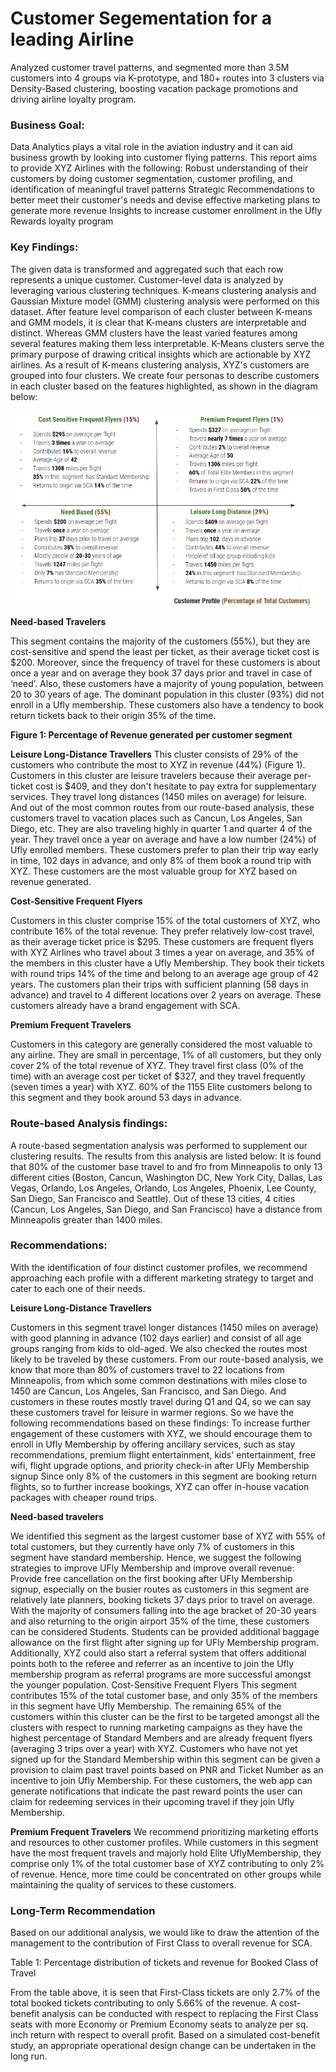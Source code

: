# Customer Segementation for a leading Airline
Analyzed customer travel patterns, and segmented more than 3.5M customers into 4 groups via K-prototype, and 180+ routes into 3 clusters via Density-Based clustering, boosting vacation package promotions and driving airline loyalty program.

### Business Goal:
Data Analytics plays a vital role in the aviation industry and it can aid business growth by looking into customer flying patterns. This report aims to provide XYZ Airlines with the following:
Robust understanding of their customers by doing customer segmentation, customer profiling, and identification of meaningful travel patterns
Strategic Recommendations to better meet their customer's needs and devise effective marketing plans to generate more revenue
Insights to increase customer enrollment in the Ufly Rewards loyalty program

### Key Findings:
The given data is transformed and aggregated such that each row represents a unique customer. Customer-level data is analyzed by leveraging various clustering techniques. K-means clustering analysis and Gaussian Mixture model (GMM) clustering analysis were performed on this dataset. After feature level comparison of each cluster between K-means and GMM models, it is clear that K-means clusters are interpretable and distinct. Whereas GMM clusters have the least varied features among several features making them less interpretable. K-Means clusters serve the primary purpose of drawing critical insights which are actionable by XYZ airlines. As a result of K-means clustering analysis, XYZ's customers are grouped into four clusters. We create four personas to describe customers in each cluster based on the features highlighted, as shown in the diagram below: 


<img src="/images/clusters.png" alt="Alt text" title="Customer Clusters">                                                                                                                                                                                    
                                                                                                     
**Need-based Travelers**

This segment contains the majority of the customers (55%), but they are cost-sensitive and spend the least per ticket, as their average ticket cost is $200. Moreover, since the frequency of travel for these customers is about once a year and on average they book 37 days prior and travel in case of ‘need’. Also, these customers have a majority of young population, between 20 to 30 years of age. The dominant population in this cluster (93%) did not enroll in a Ufly membership. These customers also have a tendency to book return tickets back to their origin 35% of the time.




**Figure 1: Percentage of Revenue generated per customer segment**

**Leisure Long-Distance Travellers**
This cluster consists of 29% of the customers who contribute the most to XYZ in revenue (44%) (Figure 1). Customers in this cluster are leisure travelers because their average per-ticket cost is $409, and they don't hesitate to pay extra for supplementary services. They travel long distances (1450 miles on average) for leisure. And out of the most common routes from our route-based analysis, these customers travel to vacation places such as Cancun, Los Angeles, San Diego, etc. They are also traveling highly in quarter 1 and quarter 4 of the year. They travel once a year on average and have a low number (24%) of Ufly enrolled members. These customers prefer to plan their trip way early in time, 102 days in advance, and only 8% of them book a round trip with XYZ. These customers are the most valuable group for XYZ based on revenue generated.

**Cost-Sensitive Frequent Flyers**

Customers in this cluster comprise 15% of the total customers of XYZ, who contribute 16% of the total revenue. They prefer relatively low-cost travel, as their average ticket price is $295. These customers are frequent flyers with XYZ Airlines who travel about 3 times a year on average, and 35% of the members in this cluster have a Ufly Membership. They book their tickets with round trips 14% of the time and belong to an average age group of 42 years. The customers plan their trips with sufficient planning (58 days in advance) and travel to 4 different locations over 2 years on average. These customers already have a brand engagement with SCA.

**Premium Frequent Travelers**

Customers in this category are generally considered the most valuable to any airline. They are small in percentage, 1% of all customers, but they only cover 2% of the total revenue of XYZ. They travel first class (0% of the time) with an average cost per ticket of $327, and they travel frequently (seven times a year) with XYZ. 60% of the 1155 Elite customers belong to this segment and they book around 53 days in advance.

### Route-based Analysis findings:
A route-based segmentation analysis was performed to supplement our clustering results. The results from this analysis are listed below:
It is found that 80% of the customer base travel to and fro from Minneapolis to only 13 different cities (Boston, Cancun, Washington DC, New York City, Dallas, Las Vegas, Orlando, Los Angeles, Orlando, Los Angeles, Phoenix, Lee County, San Diego, San Francisco and Seattle). 
Out of these 13 cities, 4 cities (Cancun, Los Angeles, San Diego, and San Francisco) have a distance from Minneapolis greater than 1400 miles.

### Recommendations:
With the identification of four distinct customer profiles, we recommend approaching each profile with a different marketing strategy to target and cater to each one of their needs.

**Leisure Long-Distance Travellers**

Customers in this segment travel longer distances (1450 miles on average) with good planning in advance (102 days earlier) and consist of all age groups ranging from kids to old-aged. We also checked the routes most likely to be traveled by these customers. From our route-based analysis, we know that more than 80% of customers travel to 22 locations from Minneapolis, from which some common destinations with miles close to 1450 are Cancun, Los Angeles, San Francisco, and San Diego. And customers in these routes mostly travel during Q1 and Q4, so we can say these customers travel for leisure in warmer regions. So we have the following recommendations based on these findings:
To increase further engagement of these customers with XYZ, we should encourage them to enroll in Ufly Membership by offering ancillary services, such as stay recommendations, premium flight entertainment, kids' entertainment, free wifi, flight upgrade options, and priority check-in after UFly Membership signup
Since only 8% of the customers in this segment are booking return flights, so to further increase bookings, XYZ can offer in-house vacation packages with cheaper round trips. 

**Need-based travelers**

We identified this segment as the largest customer base of XYZ with 55% of total customers, but they currently have only 7% of customers in this segment have standard membership. Hence, we suggest the following strategies to improve UFly Membership and improve overall revenue:
Provide free cancellation on the first booking after UFly Membership signup,  especially on the busier routes as customers in this segment are relatively late planners, booking tickets 37 days prior to travel on average.
With the majority of consumers falling into the age bracket of 20-30 years and also returning to the origin airport 35% of the time, these customers can be considered Students. Students can be provided additional baggage allowance on the first flight after signing up for UFly Membership program.
Additionally, XYZ could also start a referral system that offers additional points both to the referee and referrer as an incentive to join the Ufly membership program as referral programs are more successful amongst the younger population.
Cost-Sensitive Frequent Flyers
This segment contributes 15% of the total customer base, and only 35% of the members in this segment have Ufly Membership. The remaining 65% of the customers within this cluster can be the first to be targeted amongst all the clusters with respect to running marketing campaigns as they have the highest percentage of Standard Members and are already frequent flyers (averaging 3 trips over a year) with XYZ.
Customers who have not yet signed up for the Standard Membership within this segment can be given a provision to claim past travel points based on PNR and Ticket Number as an incentive to join Ufly Membership.
For these customers, the web app can generate notifications that indicate the past reward points the user can claim for redeeming services in their upcoming travel if they join Ufly Membership.

**Premium Frequent Travelers**
We recommend prioritizing marketing efforts and resources to other customer profiles. While customers in this segment have the most frequent travels and majorly hold Elite UflyMembership, they comprise only 1% of the total customer base of XYZ contributing to only 2% of revenue. Hence, more time could be concentrated on other groups while maintaining the quality of services to these customers.

### Long-Term Recommendation

Based on our additional analysis, we would like to draw the attention of the management to the contribution of First Class to overall revenue for SCA.

Table 1: Percentage distribution of tickets and revenue for Booked Class of Travel

From the table above, it is seen that First-Class tickets are only 2.7% of the total booked tickets contributing to only 5.66% of the revenue. A cost-benefit analysis can be conducted with respect to replacing the First Class seats with more Economy or Premium Economy seats to analyze per sq. inch return with respect to overall profit. Based on a simulated cost-benefit study, an appropriate operational design change can be undertaken in the long run.

